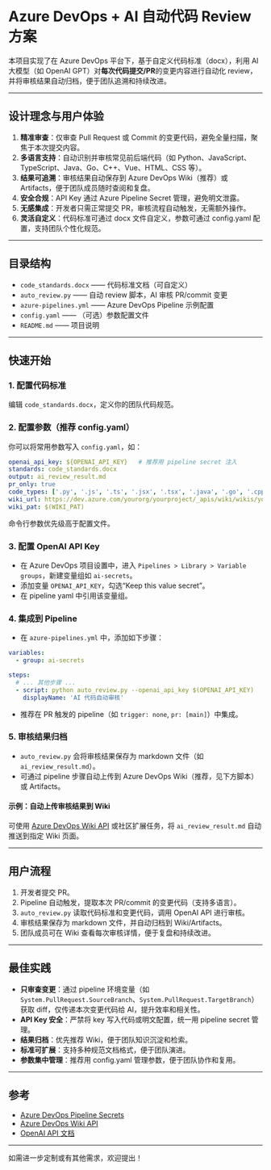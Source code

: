 # Azure DevOps + AI 自动代码 Review 方案

本项目实现了在 Azure DevOps 平台下，基于自定义代码标准（docx），利用 AI 大模型（如 OpenAI GPT）对**每次代码提交/PR**的变更内容进行自动化 review，并将审核结果自动归档，便于团队追溯和持续改进。

---

## 设计理念与用户体验

1. **精准审查**：仅审查 Pull Request 或 Commit 的变更代码，避免全量扫描，聚焦于本次提交内容。
2. **多语言支持**：自动识别并审核常见前后端代码（如 Python、JavaScript、TypeScript、Java、Go、C++、Vue、HTML、CSS 等）。
3. **结果可追溯**：审核结果自动保存到 Azure DevOps Wiki（推荐）或 Artifacts，便于团队成员随时查阅和复盘。
4. **安全合规**：API Key 通过 Azure Pipeline Secret 管理，避免明文泄露。
5. **无感集成**：开发者只需正常提交 PR，审核流程自动触发，无需额外操作。
6. **灵活自定义**：代码标准可通过 docx 文件自定义，参数可通过 config.yaml 配置，支持团队个性化规范。

---

## 目录结构

- `code_standards.docx`  —— 代码标准文档（可自定义）
- `auto_review.py`      —— 自动 review 脚本，AI 审核 PR/commit 变更
- `azure-pipelines.yml` —— Azure DevOps Pipeline 示例配置
- `config.yaml`         —— （可选）参数配置文件
- `README.md`           —— 项目说明

---

## 快速开始

### 1. 配置代码标准
编辑 `code_standards.docx`，定义你的团队代码规范。

### 2. 配置参数（推荐 config.yaml）
你可以将常用参数写入 `config.yaml`，如：
```yaml
openai_api_key: ${OPENAI_API_KEY}   # 推荐用 pipeline secret 注入
standards: code_standards.docx
output: ai_review_result.md
pr_only: true
code_types: ['.py', '.js', '.ts', '.jsx', '.tsx', '.java', '.go', '.cpp', '.vue', '.html', '.css']
wiki_url: https://dev.azure.com/yourorg/yourproject/_apis/wiki/wikis/yourwiki/pages?path=/AIReview
wiki_pat: $(WIKI_PAT)
```
命令行参数优先级高于配置文件。

### 3. 配置 OpenAI API Key
- 在 Azure DevOps 项目设置中，进入 `Pipelines > Library > Variable groups`，新建变量组如 `ai-secrets`。
- 添加变量 `OPENAI_API_KEY`，勾选“Keep this value secret”。
- 在 pipeline yaml 中引用该变量组。

### 4. 集成到 Pipeline
- 在 `azure-pipelines.yml` 中，添加如下步骤：
```yaml
variables:
  - group: ai-secrets

steps:
  # ... 其他步骤 ...
  - script: python auto_review.py --openai_api_key $(OPENAI_API_KEY)
    displayName: 'AI 代码自动审核'
```
- 推荐在 PR 触发的 pipeline（如 `trigger: none`, `pr: [main]`）中集成。

### 5. 审核结果归档
- `auto_review.py` 会将审核结果保存为 markdown 文件（如 `ai_review_result.md`）。
- 可通过 pipeline 步骤自动上传到 Azure DevOps Wiki（推荐，见下方脚本）或 Artifacts。

#### 示例：自动上传审核结果到 Wiki
可使用 [Azure DevOps Wiki API](https://learn.microsoft.com/en-us/rest/api/azure/devops/wiki/pages/create-or-update?view=azure-devops-rest-7.1) 或社区扩展任务，将 `ai_review_result.md` 自动推送到指定 Wiki 页面。

---

## 用户流程

1. 开发者提交 PR。
2. Pipeline 自动触发，提取本次 PR/commit 的变更代码（支持多语言）。
3. `auto_review.py` 读取代码标准和变更代码，调用 OpenAI API 进行审核。
4. 审核结果保存为 markdown 文件，并自动归档到 Wiki/Artifacts。
5. 团队成员可在 Wiki 查看每次审核详情，便于复盘和持续改进。

---

## 最佳实践
- **只审查变更**：通过 pipeline 环境变量（如 `System.PullRequest.SourceBranch`、`System.PullRequest.TargetBranch`）获取 diff，仅传递本次变更代码给 AI，提升效率和相关性。
- **API Key 安全**：严禁将 key 写入代码或明文配置，统一用 pipeline secret 管理。
- **结果归档**：优先推荐 Wiki，便于团队知识沉淀和检索。
- **标准可扩展**：支持多种规范文档格式，便于团队演进。
- **参数集中管理**：推荐用 config.yaml 管理参数，便于团队协作和复用。

---

## 参考
- [Azure DevOps Pipeline Secrets](https://learn.microsoft.com/en-us/azure/devops/pipelines/process/variables)
- [Azure DevOps Wiki API](https://learn.microsoft.com/en-us/rest/api/azure/devops/wiki/pages/create-or-update?view=azure-devops-rest-7.1)
- [OpenAI API 文档](https://platform.openai.com/docs/api-reference)

---

如需进一步定制或有其他需求，欢迎提出！ 